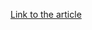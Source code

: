 [Link to the article](https://symantec.com/connect/blogs/kovter-malware-learns-poweliks-persistent-fileless-registry-update)
